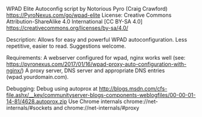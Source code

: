 WPAD Elite Autoconfig script by Notorious Pyro (Craig Crawford)
https://PyroNexus.com/go/wpad-elite
License: Creative Commons Attribution-ShareAlike 4.0 International [CC BY-SA 4.0]
https://creativecommons.org/licenses/by-sa/4.0/

Description:
Allows for easy and powerful WPAD autoconfiguration. Less repetitive, easier to read. Suggestions welcome.

Requirements:
A webserver configured for wpad, nginx works well (see: https://pyronexus.com/2017/01/16/wpad-proxy-auto-configuration-with-nginx/)
A proxy server, DNS server and appropriate DNS entries (wpad.yourdomain.com).

Debugging:
Debug using autoprox at http://blogs.msdn.com/cfs-file.ashx/__key/communityserver-blogs-components-weblogfiles/00-00-01-14-81/4628.autoprox.zip
Use Chrome internals chrome://net-internals/#sockets and chrome://net-internals/#proxy